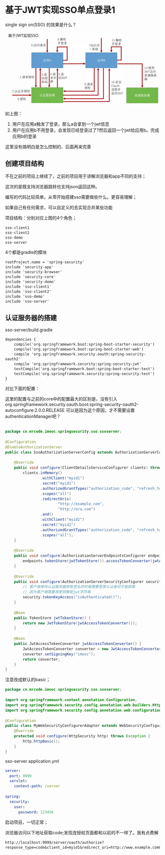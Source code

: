 # 基于JWT实现SSO单点登录1

single sign on(SSO) 的效果是什么？

![](/assets/image/imooc/spring_secunity/snipaste_20180811_204615.png)

如上图：

1. 用户在应用a触发了登录，那么a会拿到一个jwt信息
2. 用户在应用b不用登录，会发现已经登录过了?然后返回一个jwt给应用b。完成应用b的登录

这里没有搞明白是怎么控制的、后面再来完善

## 创建项目结构

不在之前的项目上继续了，之前的项目用于讲解浏览器和app不同的支持；

这次的是既支持浏览器跳转也支持json返回这种。

编写的代码比较简单。从零开始搭建sso需要做些什么。更容易理解；

如果自己有任何需求，可以自定义的去实现合并某些功能

项目结构：分别对应上图的4个角色；
```
sso-client1
sso-client2
sso-demo
sso-server
```

4个都是gradle的模块
```
rootProject.name = 'spring-security'
include 'security-app'
include 'security-browser'
include 'security-core'
include 'security-demo'
include 'sso-client1'
include 'sso-client2'
include 'sso-demo'
include 'sso-server'
```

## 认证服务器的搭建
sso-server/build.gradle
```
dependencies {
	compile('org.springframework.boot:spring-boot-starter-security')
	compile('org.springframework.boot:spring-boot-starter-web')
	compile 'org.springframework.security.oauth:spring-security-oauth2'
	compile 'org.springframework.security:spring-security-jwt'
	testCompile('org.springframework.boot:spring-boot-starter-test')
	testCompile('org.springframework.security:spring-security-test')
}

```

对比下面的配置：

这里的配置与之前的core中的配置最大的区别是，没有引入 org.springframework.security.oauth.boot:spring-security-oauth2-autoconfigure:2.0.0.RELEASE
可以是因为这个原因，才不需要设置authenticationManager吧？

```java

package cn.mrcode.imooc.springsecurity.sso.ssoserver;

@Configuration
@EnableAuthorizationServer
public class SsoAuthorizationServerConfig extends AuthorizationServerConfigurerAdapter {

    @Override
    public void configure(ClientDetailsServiceConfigurer clients) throws Exception {
        clients.inMemory()
                .withClient("myid1")
                .secret("myid1")
                .authorizedGrantTypes("authorization_code", "refresh_token")
                .scopes("all")
                .redirectUris(
                        "http://example.com",
                        "http://ora.com")
                .and()
                .withClient("myid2")
                .secret("myid2")
                .authorizedGrantTypes("authorization_code", "refresh_token")
                .scopes("all");
    }

    @Override
    public void configure(AuthorizationServerEndpointsConfigurer endpoints) throws Exception {
        endpoints.tokenStore(jwtTokenStore()).accessTokenConverter(jwtAccessTokenConverter());
    }

    @Override
    public void configure(AuthorizationServerSecurityConfigurer security) throws Exception {
        // 客户端来向认证服务器获取签名的时候需要登录认证身份才能获取
        // 因为客户端需要用密钥解密jwt字符串
        security.tokenKeyAccess("isAuthenticated()");
    }

    @Bean
    public TokenStore jwtTokenStore() {
        return new JwtTokenStore(jwtAccessTokenConverter());
    }

    @Bean
    public JwtAccessTokenConverter jwtAccessTokenConverter() {
        JwtAccessTokenConverter converter = new JwtAccessTokenConverter();
        converter.setSigningKey("imooc");
        return converter;
    }
}

```
注意改成默认的basic；
```java
package cn.mrcode.imooc.springsecurity.sso.ssoserver;

import org.springframework.context.annotation.Configuration;
import org.springframework.security.config.annotation.web.builders.HttpSecurity;
import org.springframework.security.config.annotation.web.configuration.WebSecurityConfigurerAdapter;

@Configuration
public class MyWebSecurityConfigurerAdapter extends WebSecurityConfigurerAdapter {
    @Override
    protected void configure(HttpSecurity http) throws Exception {
        http.httpBasic();
    }
}

```

sso-server application.yml
```yml
server:
  port: 9999
  servlet:
    context-path: /server

spring:
  security:
    user:
      password: 123456
```

启动项目，一切正常；

浏览器访问以下地址获取code;发现连授权页面都和以前的不一样了。我有点费解

```
http://localhost:9999/server/oauth/authorize?response_type=code&client_id=myid1&redirect_uri=http://www.example.com&scope=all
```

